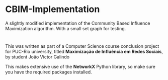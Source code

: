 # CBIM-Implementation
A slightly modified implementation of the Community Based Influence Maximization algorithm. With a small set graph for testing.
#
This was written as part of a Computer Science course conclusion project for PUC-Rio university, titled **Maximização de Influência em Redes Sociais**, by student João Victor Galindo

This makes extensive use of the **NetworkX** Python library, so make sure you have the required packages installed.
